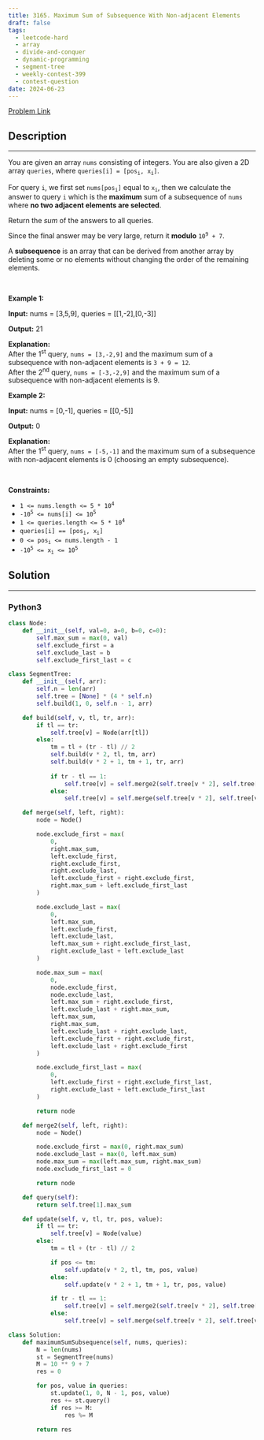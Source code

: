```yaml
---
title: 3165. Maximum Sum of Subsequence With Non-adjacent Elements
draft: false
tags: 
  - leetcode-hard
  - array
  - divide-and-conquer
  - dynamic-programming
  - segment-tree
  - weekly-contest-399
  - contest-question
date: 2024-06-23
---
```


[Problem Link](https://leetcode.com/problems/maximum-sum-of-subsequence-with-non-adjacent-elements/)

## Description

---
<p>You are given an array <code>nums</code> consisting of integers. You are also given a 2D array <code>queries</code>, where <code>queries[i] = [pos<sub>i</sub>, x<sub>i</sub>]</code>.</p>

<p>For query <code>i</code>, we first set <code>nums[pos<sub>i</sub>]</code> equal to <code>x<sub>i</sub></code>, then we calculate the answer to query <code>i</code> which is the <strong>maximum</strong> sum of a <span data-keyword="subsequence-array">subsequence</span> of <code>nums</code> where <strong>no two adjacent elements are selected</strong>.</p>

<p>Return the <em>sum</em> of the answers to all queries.</p>

<p>Since the final answer may be very large, return it <strong>modulo</strong> <code>10<sup>9</sup> + 7</code>.</p>

<p>A <strong>subsequence</strong> is an array that can be derived from another array by deleting some or no elements without changing the order of the remaining elements.</p>

<p>&nbsp;</p>
<p><strong class="example">Example 1:</strong></p>

<div class="example-block">
<p><strong>Input:</strong> <span class="example-io">nums = [3,5,9], queries = [[1,-2],[0,-3]]</span></p>

<p><strong>Output:</strong> <span class="example-io">21</span></p>

<p><strong>Explanation:</strong><br />
After the 1<sup>st</sup> query, <code>nums = [3,-2,9]</code> and the maximum sum of a subsequence with non-adjacent elements is <code>3 + 9 = 12</code>.<br />
After the 2<sup>nd</sup> query, <code>nums = [-3,-2,9]</code> and the maximum sum of a subsequence with non-adjacent elements is 9.</p>
</div>

<p><strong class="example">Example 2:</strong></p>

<div class="example-block">
<p><strong>Input:</strong> <span class="example-io">nums = [0,-1], queries = [[0,-5]]</span></p>

<p><strong>Output:</strong> <span class="example-io">0</span></p>

<p><strong>Explanation:</strong><br />
After the 1<sup>st</sup> query, <code>nums = [-5,-1]</code> and the maximum sum of a subsequence with non-adjacent elements is 0 (choosing an empty subsequence).</p>
</div>

<p>&nbsp;</p>
<p><strong>Constraints:</strong></p>

<ul>
	<li><code>1 &lt;= nums.length &lt;= 5 * 10<sup>4</sup></code></li>
	<li><code>-10<sup>5</sup> &lt;= nums[i] &lt;= 10<sup>5</sup></code></li>
	<li><code>1 &lt;= queries.length &lt;= 5 * 10<sup>4</sup></code></li>
	<li><code>queries[i] == [pos<sub>i</sub>, x<sub>i</sub>]</code></li>
	<li><code>0 &lt;= pos<sub>i</sub> &lt;= nums.length - 1</code></li>
	<li><code>-10<sup>5</sup> &lt;= x<sub>i</sub> &lt;= 10<sup>5</sup></code></li>
</ul>


## Solution

---
### Python3
``` py title='maximum-sum-of-subsequence-with-non-adjacent-elements'
class Node:
    def __init__(self, val=0, a=0, b=0, c=0):
        self.max_sum = max(0, val)
        self.exclude_first = a
        self.exclude_last = b
        self.exclude_first_last = c

class SegmentTree:
    def __init__(self, arr):
        self.n = len(arr)
        self.tree = [None] * (4 * self.n)        
        self.build(1, 0, self.n - 1, arr)

    def build(self, v, tl, tr, arr):
        if tl == tr:
            self.tree[v] = Node(arr[tl])
        else:
            tm = tl + (tr - tl) // 2
            self.build(v * 2, tl, tm, arr)
            self.build(v * 2 + 1, tm + 1, tr, arr)
            
            if tr - tl == 1:
                self.tree[v] = self.merge2(self.tree[v * 2], self.tree[v * 2 + 1])
            else:
                self.tree[v] = self.merge(self.tree[v * 2], self.tree[v * 2 + 1])

    def merge(self, left, right):
        node = Node()

        node.exclude_first = max(
            0,
            right.max_sum,
            left.exclude_first,
            right.exclude_first,
            right.exclude_last,
            left.exclude_first + right.exclude_first,
            right.max_sum + left.exclude_first_last
        )

        node.exclude_last = max(
            0,
            left.max_sum,
            left.exclude_first,
            left.exclude_last,
            left.max_sum + right.exclude_first_last,
            right.exclude_last + left.exclude_last
        )

        node.max_sum = max(
            0,
            node.exclude_first,
            node.exclude_last,
            left.max_sum + right.exclude_first,
            left.exclude_last + right.max_sum,
            left.max_sum,
            right.max_sum,
            left.exclude_last + right.exclude_last,
            left.exclude_first + right.exclude_first,
            left.exclude_last + right.exclude_first
        )

        node.exclude_first_last = max(
            0,
            left.exclude_first + right.exclude_first_last,
            right.exclude_last + left.exclude_first_last
        )

        return node

    def merge2(self, left, right):
        node = Node()

        node.exclude_first = max(0, right.max_sum)
        node.exclude_last = max(0, left.max_sum)
        node.max_sum = max(left.max_sum, right.max_sum)
        node.exclude_first_last = 0

        return node

    def query(self):
        return self.tree[1].max_sum

    def update(self, v, tl, tr, pos, value):
        if tl == tr:
            self.tree[v] = Node(value)
        else:
            tm = tl + (tr - tl) // 2

            if pos <= tm:
                self.update(v * 2, tl, tm, pos, value)
            else:
                self.update(v * 2 + 1, tm + 1, tr, pos, value)

            if tr - tl == 1:
                self.tree[v] = self.merge2(self.tree[v * 2], self.tree[v * 2 + 1])
            else:
                self.tree[v] = self.merge(self.tree[v * 2], self.tree[v * 2 + 1])

class Solution:
    def maximumSumSubsequence(self, nums, queries):
        N = len(nums)
        st = SegmentTree(nums)
        M = 10 ** 9 + 7
        res = 0

        for pos, value in queries:
            st.update(1, 0, N - 1, pos, value)
            res += st.query()
            if res >= M:
                res %= M
        
        return res

```

